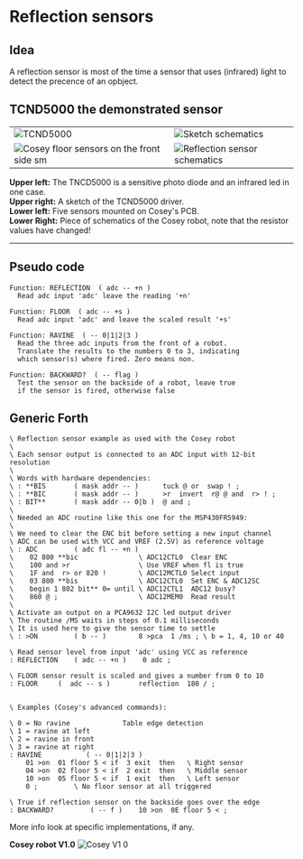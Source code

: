# Reflection sensors

## Idea
A reflection sensor is most of the time a sensor that uses
(infrared) light to detect the precence of an opbject.

## TCND5000 the demonstrated sensor

|  |  |
| ---- | --- | 
| ![TCND5000](https://user-images.githubusercontent.com/11397265/154144243-3562aae3-f703-405f-9148-8460dfb92e05.jpg) |  ![Sketch schematics](https://user-images.githubusercontent.com/11397265/154144262-307428fa-ce24-453f-a98e-5db9d4db09f9.jpg) |
| ![Cosey floor sensors on the front side sm](https://user-images.githubusercontent.com/11397265/154559970-26f69aa7-d06c-43a0-a1d3-ee4ff6014d69.jpg) | ![Reflection sensor schematics](https://user-images.githubusercontent.com/11397265/154144288-a7196a4c-be4e-4c2a-8405-c2779fa51ce2.jpg) | 
 
  **Upper left:**  The TNCD5000 is a sensitive photo diode and an infrared led in one case.  
  **Upper right:** A sketch of the TCND5000 driver.  
  **Lower left:** Five sensors mounted on Cosey's PCB.  
  **Lower Right:** Piece of schematics of the Cosey robot, note that the resistor values have changed!   

***
## Pseudo code

```
Function: REFLECTION  ( adc -- +n )
  Read adc input 'adc' leave the reading '+n'

Function: FLOOR  ( adc -- +s )
  Read adc input 'adc' and leave the scaled result '+s'

Function: RAVINE  ( -- 0|1|2|3 )
  Read the three adc inputs from the front of a robot.
  Translate the results to the numbers 0 to 3, indicating
  which sensor(s) where fired. Zero means non.

Function: BACKWARD?  ( -- flag )
  Test the sensor on the backside of a robot, leave true
  if the sensor is fired, otherwise false
```

## Generic Forth

```Forth
\ Reflection sensor example as used with the Cosey robot
\
\ Each sensor output is connected to an ADC input with 12-bit resolution
\
\ Words with hardware dependencies:
\ : **BIS       ( mask addr -- )      tuck @ or  swap ! ;
\ : **BIC       ( mask addr -- )      >r  invert  r@ @ and  r> ! ;
\ : BIT**       ( mask addr -- 0|b )  @ and ;
\
\ Needed an ADC routine like this one for the MSP430FR5949:
\
\ We need to clear the ENC bit before setting a new input channel
\ ADC can be used with VCC and VREF (2.5V) as reference voltage
\ : ADC         ( adc fl -- +n )
\    02 800 **bic               \ ADC12CTL0  Clear ENC
\    100 and >r                 \ Use VREF when fl is true
\    1F and  r> or 820 !        \ ADC12MCTL0 Select input
\    03 800 **bis               \ ADC12CTL0  Set ENC & ADC12SC
\    begin 1 802 bit** 0= until \ ADC12CTL1  ADC12 busy?
\    860 @ ;                    \ ADC12MEM0  Read result
\
\ Activate an output on a PCA9632 I2C led output driver
\ The routine /MS waits in steps of 0.1 milliseconds
\ It is used here to give the sensor time to settle
\ : >ON         ( b -- )        8 >pca  1 /ms ; \ b = 1, 4, 10 or 40

\ Read sensor level from input 'adc' using VCC as reference
: REFLECTION    ( adc -- +n )    0 adc ;

\ FLOOR sensor result is scaled and gives a number from 0 to 10
: FLOOR     (  adc -- s )       reflection  180 / ;


\ Examples (Cosey's advanced commands):

\ 0 = No ravine             Table edge detection
\ 1 = ravine at left
\ 2 = ravine in front
\ 3 = ravine at right
: RAVINE           ( -- 0|1|2|3 )
    01 >on  01 floor 5 < if  3 exit  then   \ Right sensor
    04 >on  02 floor 5 < if  2 exit  then   \ Middle sensor
    10 >on  05 floor 5 < if  1 exit  then   \ Left sensor
    0 ;         \ No floor sensor at all triggered

\ True if reflection sensor on the backside goes over the edge
: BACKWARD?         ( -- f )    10 >on  0E floor 5 < ;
```
More info look at specific implementations, if any.  

**Cosey robot V1.0**
![Cosey V1 0](https://user-images.githubusercontent.com/11397265/154557981-a7b3d33a-0dc0-47c8-b40c-a01395871c94.jpg)
